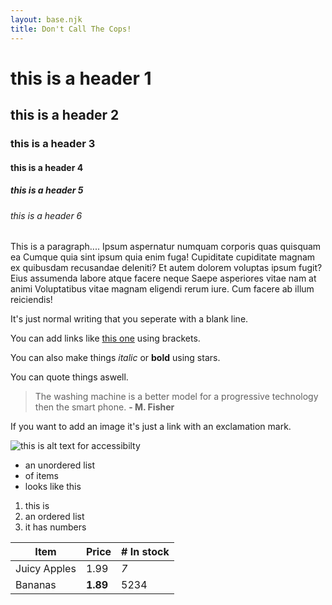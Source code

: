 ```yaml
---
layout: base.njk
title: Don't Call The Cops!
---
```


# this is a header 1

## this is a header 2

### this is a header 3

#### this is a header 4

##### this is a header 5

###### this is a header 6

This is a paragraph.... Ipsum aspernatur numquam corporis quas quisquam ea Cumque quia sint ipsum quia enim fuga! Cupiditate cupiditate magnam ex quibusdam recusandae deleniti? Et autem dolorem voluptas ipsum fugit? Eius assumenda labore atque facere neque Saepe asperiores vitae nam at animi Voluptatibus vitae magnam eligendi rerum iure. Cum facere ab illum reiciendis!

It's just normal writing that you seperate with a blank line.

You can add links like [this one](www.duckduckgo.com) using brackets.

You can also make things _italic_ or **bold** using stars.

You can quote things aswell.

> The washing machine is a better model for a progressive technology then the smart phone. **- M. Fisher**

If you want to add an image it's just a link with an exclamation mark.

![this is alt text for accessibilty](https://i.redd.it/ko82pi0jcwk71.jpg)

- an unordered list
- of items
- looks like this

1. this is
1. an ordered list
1. it has numbers

| Item         | Price    | # In stock |
| ------------ | -------- | ---------- |
| Juicy Apples | 1.99     | _7_        |
| Bananas      | **1.89** | 5234       |
